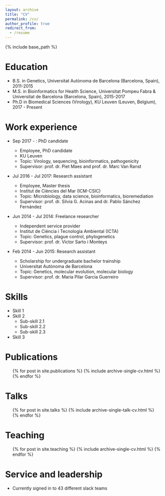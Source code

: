 ```yaml
---
layout: archive
title: "CV"
permalink: /cv/
author_profile: true
redirect_from:
  - /resume
---
```


{% include base_path %}

Education
======
* B.S. in Genetics, Universitat Autònoma de Barcelona (Barcelona, Spain), 2011-2015
* M.S. in Bioinformatics for Health Science, Universitat Pompeu Fabra & Universitat de Barcelona (Barcelona, Spain), 2015-2017
* Ph.D in Biomedical Sciences (Virology), KU Leuven (Leuven, Belgium), 2017 - Present

Work experience
======
* Sep 2017 - : PhD candidate
  * Employee, PhD candidate
  * KU Leuven
  * Topic: Virology, sequencing, bioinformatics, pathogenicity
  * Supervisor: prof. dr. Piet Maes and prof. dr. Marc Van Ranst

* Jul 2016 - Jul 2017: Research assistant
  * Employee, Master thesis
  * Institut de Ciències del Mar (ICM-CSIC)
  * Topic: Microbiology, data science, bioinformatics, bioremediation
  * Supervisor: prof. dr. Silvia G. Acinas and dr. Pablo Sánchez Fernández

* Jun 2014 - Jul 2014: Freelance researcher
  * Independent service provider
  * Institut de Ciència i Tecnologia Ambiental (ICTA)
  * Topic: Genetics, plague control, phylogenetics
  * Supervisor: prof. dr. Victor Sarto i Monteys
  
* Feb 2014 - Jun 2015: Research assistant
  * Scholarship for undergraduate bachelor trainship
  * Universitat Autònoma de Barcelona
  * Topic: Genetics, molecular evolution, molecular biology
  * Supervisor: prof. dr. Maria Pilar Garcia Guerreiro
  
Skills
======
* Skill 1
* Skill 2
  * Sub-skill 2.1
  * Sub-skill 2.2
  * Sub-skill 2.3
* Skill 3

Publications
======
  <ul>{% for post in site.publications %}
    {% include archive-single-cv.html %}
  {% endfor %}</ul>
  
Talks
======
  <ul>{% for post in site.talks %}
    {% include archive-single-talk-cv.html %}
  {% endfor %}</ul>
  
Teaching
======
  <ul>{% for post in site.teaching %}
    {% include archive-single-cv.html %}
  {% endfor %}</ul>
  
Service and leadership
======
* Currently signed in to 43 different slack teams
